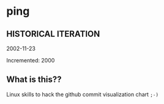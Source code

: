 # ping

## HISTORICAL ITERATION
2002-11-23

Incremented: 2000

## What is this?? 
Linux skills to hack the github commit visualization chart `;-)`
